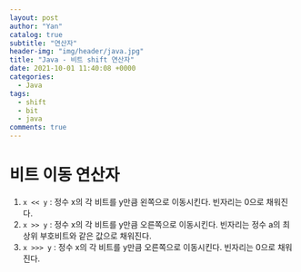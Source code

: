 ```yaml
---
layout: post
author: "Yan"
catalog: true
subtitle: "연산자"
header-img: "img/header/java.jpg"
title: "Java - 비트 shift 연산자"
date: 2021-10-01 11:40:08 +0000
categories:
  - Java
tags:
  - shift
  - bit
  - java
comments: true
---
```


# 비트 이동 연산자

1. `x << y` : 정수 x의 각 비트를 y만큼 왼쪽으로 이동시킨다. 빈자리는 0으로 채워진다.
2. `x >> y` : 정수 x의 각 비트를 y만큼 오른쪽으로 이동시킨다. 빈자리는 정수 a의 최상위 부호비트와 같은 값으로 채워진다.
3. `x >>> y` : 정수 x의 각 비트를 y만큼 오른쪽으로 이동시킨다. 빈자리는 0으로 채워진다.

